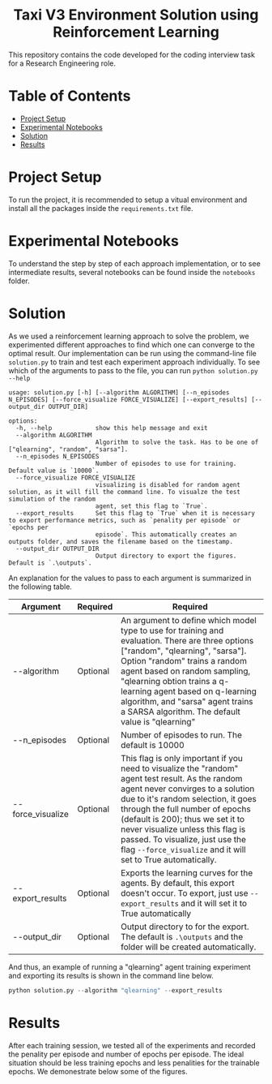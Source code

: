 # <h1 align="center">Taxi V3 Environment Solution using Reinforcement Learning</h1>

This repository contains the code developed for the coding interview task for a Research Engineering role.

Table of Contents
=================

<!--ts-->
   * [Project Setup](#project-setup)
   * [Experimental Notebooks](#experimental-notebooks)
   * [Solution](#solution)
   * [Results](#results)
<!--te-->


Project Setup
============
To run the project, it is recommended to setup a vitual environment and install all the packages inside the `requirements.txt` file.

Experimental Notebooks
============
To understand the step by step of each approach implementation, or to see intermediate results, several notebooks can be found inside the `notebooks` folder.

Solution
============
As we used a reinforcement learning approach to solve the problem, we experimented different approaches to find which one can converge to the optimal result. Our implementation can be run using the command-line file `solution.py` to train and test each experiment approach individually. To see which of the arguments to pass to the file, you can run `python solution.py --help`

```
usage: solution.py [-h] [--algorithm ALGORITHM] [--n_episodes N_EPISODES] [--force_visualize FORCE_VISUALIZE] [--export_results] [--output_dir OUTPUT_DIR]

options:
  -h, --help            show this help message and exit
  --algorithm ALGORITHM
                        Algorithm to solve the task. Has to be one of ["qlearning", "random", "sarsa"].
  --n_episodes N_EPISODES
                        Number of episodes to use for training. Default value is `10000`.
  --force_visualize FORCE_VISUALIZE
                        visualizing is disabled for random agent solution, as it will fill the command line. To visualze the test simulation of the random
                        agent, set this flag to `True`.
  --export_results      Set this flag to `True` when it is necessary to export performance metrics, such as `penality per episode` or `epochs per
                        episode`. This automatically creates an outputs folder, and saves the filename based on the timestamp.
  --output_dir OUTPUT_DIR
                        Output directory to export the figures. Default is `.\outputs`.
```

An explanation for the values to pass to each argument is summarized in the following table.

| Argument    | Required | Required    |
| -------- | ------- | ------- |
| --algorithm | Optional | An argument to define which model type to use for training and evaluation. There are three options ["random", "qlearning", "sarsa"]. Option "random" trains a random agent based on random sampling, "qlearning  obtion trains a q-learning agent based on q-learning algorithm, and "sarsa" agent trains a SARSA algorithm. The default value is "qlearning" |
| --n_episodes | Optional | Number of episodes to run. The default is 10000 |
| --force_visualize | Optional | This flag is only important if you need to visualize the "random" agent test result. As the random agent never convirges to a solution due to it's random selection, it goes through the full number of epochs (default is 200); thus we set it to never visualize unless this flag is passed. To visualize, just use the flag `--force_visualize` and it will set to True automatically. |
| --export_results    | Optional | Exports the learning curves for the agents. By default, this export doesn't occur. To export, just use `--export_results` and it will set it to True automatically |
| --output_dir | Optional | Output directory to for the export. The default is `.\outputs` and the folder will be created automatically.  |


And thus, an example of running a "qlearning" agent training experiment and exporting its results is shown in the command line below.

```python
python solution.py --algorithm "qlearning" --export_results
```

Results
============

After each training session, we tested all of the experiments and recorded the penality per episode and number of epochs per episode. The ideal situation should be less training epochs and less penalities for the trainable epochs. We demonestrate below some of the figures.
